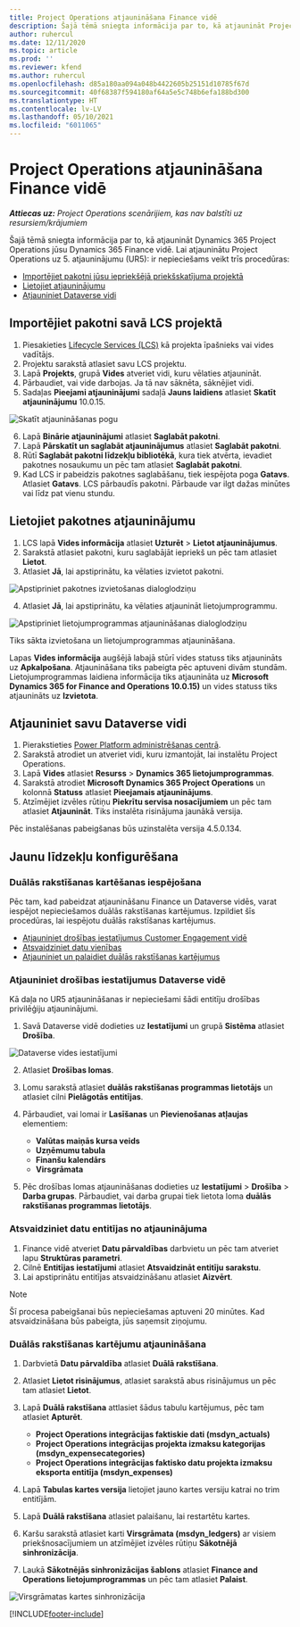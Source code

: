 ```yaml
---
title: Project Operations atjaunināšana Finance vidē
description: Šajā tēmā sniegta informācija par to, kā atjaunināt Project Operations jūsu Dynamics 365 Finance vidē.
author: ruhercul
ms.date: 12/11/2020
ms.topic: article
ms.prod: ''
ms.reviewer: kfend
ms.author: ruhercul
ms.openlocfilehash: d85a180aa094a048b4422605b25151d10785f67d
ms.sourcegitcommit: 40f68387f594180af64a5e5c748b6efa188bd300
ms.translationtype: HT
ms.contentlocale: lv-LV
ms.lasthandoff: 05/10/2021
ms.locfileid: "6011065"
---
```

# <a name="update-project-operations-in-your-finance-environment"></a>Project Operations atjaunināšana Finance vidē

_**Attiecas uz:** Project Operations scenārijiem, kas nav balstīti uz resursiem/krājumiem_


Šajā tēmā sniegta informācija par to, kā atjaunināt Dynamics 365 Project Operations jūsu Dynamics 365 Finance vidē. Lai atjauninātu Project Operations uz 5. atjauninājumu (UR5): ir nepieciešams veikt trīs procedūras:

- [Importējiet pakotni jūsu iepriekšējā priekšskatījuma projektā](#import)
- [Lietojiet atjauninājumu](#apply)
- [Atjauniniet Dataverse vidi](#update)

## <a name="import-the-package-into-your-lcs-project"></a><a name="import"></a>Importējiet pakotni savā LCS projektā

1. Piesakieties [Lifecycle Services (LCS)](https://lcs.dynamics.com/) kā projekta īpašnieks vai vides vadītājs.
2. Projektu sarakstā atlasiet savu LCS projektu.
3. Lapā **Projekts**, grupā **Vides** atveriet vidi, kuru vēlaties atjaunināt.
4. Pārbaudiet, vai vide darbojas. Ja tā nav sāknēta, sāknējiet vidi.
5. Sadaļas **Pieejami atjauninājumi** sadaļā **Jauns laidiens** atlasiet **Skatīt atjauninājumu** 10.0.15.

![Skatīt atjaunināšanas pogu](media/view-update.png)

6. Lapā **Binārie atjauninājumi** atlasiet **Saglabāt pakotni**.
7. Lapā **Pārskatīt un saglabāt atjauninājumus** atlasiet **Saglabāt pakotni**.
8. Rūtī **Saglabāt pakotni līdzekļu bibliotēkā**, kura tiek atvērta, ievadiet pakotnes nosaukumu un pēc tam atlasiet **Saglabāt pakotni**.
9. Kad LCS ir pabeidzis pakotnes saglabāšanu, tiek iespējota poga **Gatavs**. Atlasiet **Gatavs**. LCS pārbaudīs pakotni. Pārbaude var ilgt dažas minūtes vai līdz pat vienu stundu.


## <a name="apply-the-package-update"></a><a name="apply"></a>Lietojiet pakotnes atjauninājumu

1. LCS lapā **Vides informācija** atlasiet **Uzturēt** > **Lietot atjauninājumus**.
2. Sarakstā atlasiet pakotni, kuru saglabājāt iepriekš un pēc tam atlasiet **Lietot**.
3. Atlasiet **Jā**, lai apstiprinātu, ka vēlaties izvietot pakotni.

![Apstipriniet pakotnes izvietošanas dialoglodziņu](media/confirm-package-deployment.png)

4. Atlasiet **Jā**, lai apstiprinātu, ka vēlaties atjaunināt lietojumprogrammu.

![Apstipriniet lietojumprogrammas atjaunināšanas dialoglodziņu](media/confirm-application-update.png)

Tiks sākta izvietošana un lietojumprogrammas atjaunināšana. 

Lapas **Vides informācija** augšējā labajā stūrī vides statuss tiks atjaunināts uz **Apkalpošana**. Atjaunināšana tiks pabeigta pēc aptuveni divām stundām. Lietojumprogrammas laidiena informācija tiks atjaunināta uz  **Microsoft Dynamics 365 for Finance and Operations 10.0.15)** un vides statuss tiks atjaunināts uz **Izvietota**.


## <a name="update-your-dataverse-environment"></a><a name="update"></a>Atjauniniet savu Dataverse vidi

1. Pierakstieties [Power Platform administrēšanas centrā](https://admin.powerplatform.com/).
2. Sarakstā atrodiet un atveriet vidi, kuru izmantojāt, lai instalētu Project Operations.
3. Lapā **Vides** atlasiet **Resurss** > **Dynamics 365 lietojumprogrammas**.
4. Sarakstā atrodiet **Microsoft Dynamics 365 Project Operations** un kolonnā **Statuss** atlasiet **Pieejamais atjauninājums**.
5. Atzīmējiet izvēles rūtiņu **Piekrītu servisa nosacījumiem** un pēc tam atlasiet **Atjaunināt**. Tiks instalēta risinājuma jaunākā versija.

Pēc instalēšanas pabeigšanas būs uzinstalēta versija 4.5.0.134.

## <a name="configure-new-features"></a>Jaunu līdzekļu konfigurēšana

### <a name="enable-dual-write-mapping"></a>Duālās rakstīšanas kartēšanas iespējošana

Pēc tam, kad pabeidzat atjaunināšanu Finance un Dataverse vidēs, varat iespējot nepieciešamos duālās rakstīšanas kartējumus. Izpildiet šīs procedūras, lai iespējotu duālās rakstīšanas kartējumus.

- [Atjauniniet drošības iestatījumus Customer Engagement vidē](#security)
- [Atsvaidziniet datu vienības](#refresh)
- [Atjauniniet un palaidiet duālās rakstīšanas kartējumus](#run)

### <a name="update-security-settings-on-the-dataverse-environment"></a><a name="security"></a>Atjauniniet drošības iestatījumus Dataverse vidē

Kā daļa no UR5 atjaunināšanas ir nepieciešami šādi entitīju drošības privilēģiju atjauninājumi.

1. Savā Dataverse vidē dodieties uz **Iestatījumi** un grupā **Sistēma** atlasiet **Drošība**.

![Dataverse vides iestatījumi](media/Picture21.png)

2. Atlasiet **Drošības lomas**.
3. Lomu sarakstā atlasiet **duālās rakstīšanas programmas lietotājs** un atlasiet cilni **Pielāgotās entitījas**. 
4. Pārbaudiet, vai lomai ir **Lasīšanas** un **Pievienošanas atļaujas** elementiem:

      - **Valūtas maiņās kursa veids**
      - **Uzņēmumu tabula** 
      - **Finanšu kalendārs** 
      - **Virsgrāmata**

5. Pēc drošības lomas atjaunināšanas dodieties uz **Iestatījumi** > **Drošība** > **Darba grupas**. Pārbaudiet, vai darba grupai tiek lietota loma **duālās rakstīšanas programmas lietotājs**. 

### <a name="refresh-data-entities-from-the-update"></a><a name="refresh"></a>Atsvaidziniet datu entitījas no atjauninājuma

1. Finance vidē atveriet **Datu pārvaldības** darbvietu un pēc tam atveriet lapu **Struktūras parametri**.
2. Cilnē **Entitījas iestatījumi** atlasiet **Atsvaidzināt entitīju sarakstu**.
3. Lai apstiprinātu entitījas atsvaidzināšanu atlasiet **Aizvērt**.

 > [!NOTE]
 > Šī procesa pabeigšanai būs nepieciešamas aptuveni 20 minūtes. Kad atsvaidzināšana būs pabeigta, jūs saņemsit ziņojumu.

### <a name="update-dual-write-mappings"></a><a name="run"></a>Duālās rakstīšanas kartējumu atjaunināšana

1. Darbvietā **Datu pārvaldība** atlasiet **Duālā rakstīšana**.
2. Atlasiet **Lietot risinājumus**, atlasiet sarakstā abus risinājumus un pēc tam atlasiet **Lietot**.
3. Lapā **Duālā rakstīšana** attlasiet šādus tabulu kartējumus, pēc tam atlasiet **Apturēt**.

    - **Project Operations integrācijas faktiskie dati (msdyn_actuals)**
    - **Project Operations integrācijas projekta izmaksu kategorijas (msdyn_expensecategories)**
    - **Project Operations integrācijas faktisko datu projekta izmaksu eksporta entitīja (msdyn_expenses)**

4. Lapā **Tabulas kartes versija** lietojiet jauno kartes versiju katrai no trim entitījām.
5. Lapā **Duālā rakstīšana** atlasiet palaišanu, lai restartētu kartes.
6. Karšu sarakstā atlasiet karti **Virsgrāmata (msdyn_ledgers)** ar visiem priekšnosacījumiem un atzīmējiet izvēles rūtiņu **Sākotnējā sinhronizācija**. 
7. Laukā **Sākotnējās sinhronizācijas šablons** atlasiet **Finance and Operations lietojumprogrammas** un pēc tam atlasiet **Palaist**.
 
 ![Virsgrāmatas kartes sinhronizācija](media/DW6.png)
 


[!INCLUDE[footer-include](../includes/footer-banner.md)]